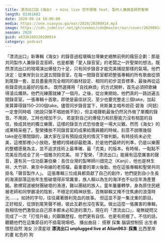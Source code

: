 ```yaml
---
title: 漂流出口談《海女》 + mini live 空中現場 feat. 製作人兼錄音師許聖榮
length: 83361602
date: 2020-09-14 18:00:00
media: https://one.xiaoyuu.ga/ear/2020/20200914.mp3
image: https://cdn.jsdelivr.net/gh/coxmos/cdn@master/ear/cover/20200914.jpeg
season: 2020
guid: a8336160220200914
category: podcast
---
```


「漂流出口」新專輯《海女》的錄音過程堪稱台灣樂史絕無前例的瘋狂企劃：那是共同製作人兼錄音混音師，也是都蘭「愛人錄音室」的老闆之一許聖榮的想法。既然漂流出口的現場演出爆發力十足，只有同步錄音才能完美捕捉那樣的氣場。他們決定：從東岸到台北選五間錄音室，在每一間錄音室都把整張專輯的所有歌曲從頭到尾錄一套，並且盡量用完全相同的器材設定、相同的初步混音標準，最後再從這些錄音挑出最好的版本。
既然選擇用「自找麻煩」的方式開幹，首先必須把歌練得滾瓜爛熟，他們光練團就練了一個月。之後，從台東開始，他們真的一路訪遍五間錄音室，一張專輯十首歌，即使是最佳狀況，至少也要完整走三個take，加起來算算得錄150–200個take。儘管同步錄音當下，貝斯兼主唱布妲菈‧碧海（阿妞）一定會同時唱（她說只彈不唱她做不到），但主唱聲軌最後仍然另外做了單獨的錄音。不用說，工時也增加不少。
若是對自己的爆發力和抗壓能力沒有相當的自信，換成其他的獨立樂團，這樣的錄音方式恐怕會是一場大災難。然而《海女》的成果精采極了。聖榮播放不同錄音室的成果給團員聽的時候，刻意不說哪幾個take是在哪間錄的，讓大家在沒有預設成見的情況下做判斷。有時技術未必完美，這裡那裡小小放砲，整體的情緒卻最飽滿，於是他們最終的判準，仍是以樂團的整體感覺為主，並不追求技術上最準確、最「完美」的版本。有時候，一點點不完美反而成全了另一個層次的完美。
除了聖榮，「漂流出口」能擁有這麼厲害的聲音，還有另一位功臣兼伯樂：長住台灣的製琴師川畑完之（Kanji），他也是林生祥、大竹研、東京中央線的老搭檔，最重要的軍火後勤。他在這張專輯和聖榮共同掛名「聲音製作人」。
這張專輯三位成員都貢獻了自己的創作，他們提到自小生長的海濱部落這些年生態破壞得非常厲害，族人賴以為生的海洋也不似往年漁產豐饒。歌裡寫道被財團破壞的漁港，難以團結的族人，童年屢屢轉學，身為原住民總被老師和同學霸凌的陰影，不穩定的精神狀態，百無聊賴又掩不住焦慮的浪蕩時光……。如詩的字句，往往藏著鋒利見血的故事。
但這並不是一集沈重的節目。正好相反，從頭到尾笑聲不絕，彼此互虧也沒在客氣。做出這麼一張厲害的專輯，我相信他們激發出自己原本都未必知道的潛力，現在的「漂流出口」，毫無疑問又完成了一次「打怪升級」的艱難歷程，他們更有自信、也更有把握了。不信的話，聽聽他們在這集節目的不插電現場吧。
播出曲目：
搭寮
採集
腦袋控制狂
出生者
憤怒自然
海女
沙漠星球
<strong>漂流出口 unplugged live at Alian963:
採集</strong>
比西里岸的畫
紅色的
狗

